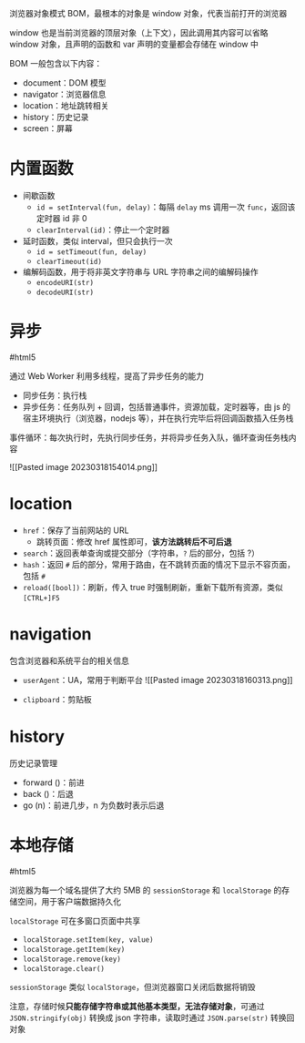 浏览器对象模式 BOM，最根本的对象是 window 对象，代表当前打开的浏览器

window 也是当前浏览器的顶层对象（上下文），因此调用其内容可以省略 window 对象，且声明的函数和 var 声明的变量都会存储在 window 中

BOM 一般包含以下内容：
- document：DOM 模型
- navigator：浏览器信息
- location：地址跳转相关
- history：历史记录
- screen：屏幕

# 内置函数

- 间歇函数
	- `id = setInterval(fun, delay)`：每隔 `delay` ms 调用一次 `func`，返回该定时器 id 非 0
	- `clearInterval(id)`：停止一个定时器
- 延时函数，类似 interval，但只会执行一次
	- `id = setTimeout(fun, delay)`
	- `clearTimeout(id)`
- 编解码函数，用于将非英文字符串与 URL 字符串之间的编解码操作
	- `encodeURI(str)`
	- `decodeURI(str)`

# 异步
#html5 

通过 Web Worker 利用多线程，提高了异步任务的能力
- 同步任务：执行栈
- 异步任务：任务队列 + 回调，包括普通事件，资源加载，定时器等，由 js 的宿主环境执行（浏览器，nodejs 等），并在执行完毕后将回调函数插入任务栈

事件循环：每次执行时，先执行同步任务，并将异步任务入队，循环查询任务栈内容

![[Pasted image 20230318154014.png]]

# location

- `href`：保存了当前网站的 URL
	- 跳转页面：修改 href 属性即可，**该方法跳转后不可后退**
- `search`：返回表单查询或提交部分（字符串，`?` 后的部分，包括 ?）
- `hash`：返回 `#` 后的部分，常用于路由，在不跳转页面的情况下显示不容页面，包括 `#`
- `reload([bool])`：刷新，传入 true 时强制刷新，重新下载所有资源，类似 `[CTRL+]F5`

# navigation

包含浏览器和系统平台的相关信息
- `userAgent`：UA，常用于判断平台
![[Pasted image 20230318160313.png]]

- `clipboard`：剪贴板
# history

历史记录管理
- forward ()：前进
- back ()：后退
- go (n)：前进几步，n 为负数时表示后退

# 本地存储
#html5

浏览器为每一个域名提供了大约 5MB 的 `sessionStorage` 和 `localStorage` 的存储空间，用于客户端数据持久化

`localStorage` 可在多窗口页面中共享
- `localStorage.setItem(key, value)`
- `localStorage.getItem(key)`
- `localStorage.remove(key)`
- `localStorage.clear()`

`sessionStorage` 类似 `localStorage`，但浏览器窗口关闭后数据将销毁

注意，存储时候**只能存储字符串或其他基本类型，无法存储对象**，可通过 `JSON.stringify(obj)` 转换成 json 字符串，读取时通过 `JSON.parse(str)` 转换回对象

